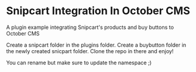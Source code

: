 # Snipcart Integration In October CMS

A plugin example integrating Snipcart's products and buy buttons to October CMS

Create a snipcart folder in the plugins folder.
Create a buybutton folder in the newly created snicpart folder.
Clone the repo in there and enjoy!

You can rename but make sure to update the namespace ;)